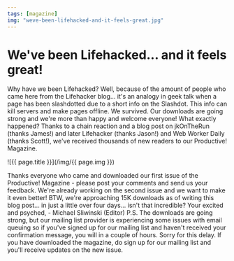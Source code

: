 ```yaml
---
tags: [magazine]
img: "weve-been-lifehacked-and-it-feels-great.jpg"
---
```


# We've been Lifehacked... and it feels great!

Why have we been Lifehacked? Well, because of the amount of people who came here from the Lifehacker blog... it's an analogy in geek talk when a page has been slashdotted due to a short info on the Slashdot. This info can kill servers and make pages offline. We survived. Our downloads are going strong and we're more than happy and welcome everyone! What exactly happened? Thanks to a chain reaction and a blog post on jkOnTheRun (thanks James!) and later Lifehacker (thanks Jason!) and Web Worker Daily (thanks Scott!), we've received thousands of new readers to our Productive! Magazine.

<!--More-->

![{{ page.title }}](/img/{{ page.img }})

Thanks everyone who came and downloaded our first issue of the Productive! Magazine - please post your comments and send us your feedback. We're already working on the second issue and we want to make it even better! BTW, we're approaching 15K downloads as of writing this blog post... in just a little over four days... isn't that incredible? Your excited and psyched, - Michael Sliwinski (Editor) P.S. The downloads are going strong, but our mailing list provider is experiencing some issues with email queuing so if you've signed up for our mailing list and haven't received your confirmation message, you will in a couple of hours. Sorry for this delay. If you have downloaded the magazine, do sign up for our mailing list and you'll receive updates on the new issue.

[n]: https://michael.gratis/nozbe